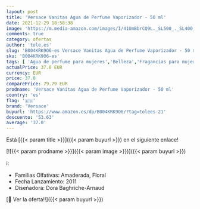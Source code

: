```yaml
---
layout: post
title: 'Versace Vanitas Agua de Perfume Vaporizador - 50 ml'
date: 2021-12-29 18:58:38
image: 'https://m.media-amazon.com/images/I/41UmBbrCQ9L._SL500_._SL400_.jpg'
comments: true
category: ofertas
author: 'tole.es'
slug: 'B004KRK9O6-es Versace Vanitas Agua de Perfume Vaporizador - 50 ml'
sku: 'B004KRK9O6-es'
tags: [ 'Agua de perfume para mujeres','Belleza','Fragancias para mujeres','Perfumes y fragancias','agua','de','perfume','versace', ]
actualPrice: 37.0 EUR
currency: EUR
price: 37.0
comparePrice: 79.79 EUR
prodname: 'Versace Vanitas Agua de Perfume Vaporizador - 50 ml'
country: 'es'
flag: '🇪🇸'
brand: 'Versace'
buyurl: 'https://www.amazon.es/dp/B004KRK9O6/?tag=tolees-21'
descuento: '53.63'
average: '37.0'
---
```


Está [{{< param title >}}]({{< param buyurl >}}) en el siguiente enlace!

[![{{< param prodname >}}]({{< param image >}})]({{< param buyurl >}})

ℹ️:

- Familias Olfativas: Amaderada, Floral
- Fecha Lanzamiento: 2011
- Diseñadora: Dora Baghriche-Arnaud

[🛒 Ver la oferta!!]({{< param buyurl >}})

